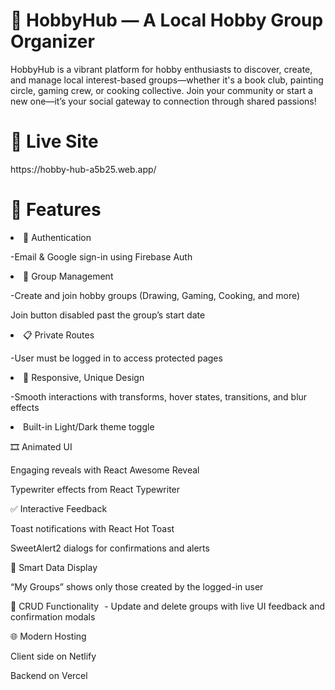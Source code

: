 <h1>🎨 HobbyHub — A Local Hobby Group Organizer</h1>
HobbyHub is a vibrant platform for hobby enthusiasts to discover, create, and manage local interest-based groups—whether it's a book club, painting circle, gaming crew, or cooking collective. Join your community or start a new one—it’s your social gateway to connection through shared passions!
<h1>🔗 Live Site</h1>
https://hobby-hub-a5b25.web.app/

<h1>🚀 Features</h1>
<li>🔐 Authentication</li>

-Email & Google sign-in using Firebase Auth

<li>👥 Group Management</li>

-Create and join hobby groups (Drawing, Gaming, Cooking, and more)

Join button disabled past the group’s start date

<li>📋 Private Routes</li>

-User must be logged in to access protected pages

<li>🎨 Responsive, Unique Design</li>

-Smooth interactions with transforms, hover states, transitions, and blur effects

<li>Built-in Light/Dark theme toggle</li>

🎞️ Animated UI

Engaging reveals with React Awesome Reveal

Typewriter effects from React Typewriter

✅ Interactive Feedback

Toast notifications with React Hot Toast

SweetAlert2 dialogs for confirmations and alerts

🧠 Smart Data Display

“My Groups” shows only those created by the logged-in user

🔄 CRUD Functionality
  - Update and delete groups with live UI feedback and confirmation modals

🌐 Modern Hosting

Client side on Netlify

Backend on Vercel
